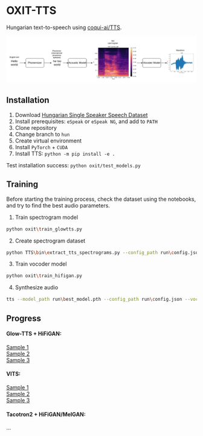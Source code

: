 # OXIT-TTS

Hungarian text-to-speech using [coqui-ai/TTS](https://github.com/coqui-ai/TTS).

<img src="tts_pipeline.png" width="900">

## Installation

1. Download [Hungarian Single Speaker Speech Dataset](https://www.kaggle.com/datasets/bryanpark/hungarian-single-speaker-speech-dataset)
2. Install prerequisites: `eSpeak` or `eSpeak NG`, and add to `PATH`
3. Clone repository
4. Change branch to `hun`
5. Create virtual environment
6. Install `PyTorch` + `CUDA`
7. Install TTS: `python -m pip install -e .`

Test installation success: `python oxit/test_models.py`

## Training

Before starting the training process, check the dataset using the notebooks, and try to find the best audio parameters.

1. Train spectrogram model
```bash
python oxit\train_glowtts.py
```

2. Create spectrogram dataset
```bash
python TTS\bin\extract_tts_spectrograms.py --config_path run\config.json --checkpoint_path run\best_model.pth --output_path oxit\datasets\mel
```

3. Train vocoder model
```bash
python oxit\train_hifigan.py
```

4. Synthesize audio
```bash
tts --model_path run\best_model.pth --config_path run\config.json --vocoder_path run\best_model.pth --vocoder_config_path run\config.json --text "Ez egy próba mondat."
```

## Progress

#### Glow-TTS + HiFiGAN:

[Sample 1](samples/glowtts-hifigan1.wav)  
[Sample 2](samples/glowtts-hifigan2.wav)  
[Sample 3](samples/glowtts-hifigan3.wav)  

#### VITS:

[Sample 1](samples/vits1.wav)  
[Sample 2](samples/vits2.wav)  
[Sample 3](samples/vits3.wav)  

#### Tacotron2 + HiFiGAN/MelGAN:

...
